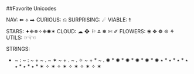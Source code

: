 ##Favorite Unicodes

NAV: ⬅ ⟡ ⮕
CURIOUS: ⎌
SURPRISING: ☄
VIABLE: ⥉

STARS: ✦❉✵✧❉✺✶
CLOUD: ☁
❖
⚐
⁂
❅
✄
✐
FLOWERS: ❀ ✥ ❁ ❊ ⚘
UTILS:
☞☟☜

STRINGS:
 + ~ : ~ : ~ + ~ . ~ ✶ ~ + . ~ . ✧ ~ + * ~ .
✺ * ✺ * ✺ * ✺ * ✺ * ✺
٭ * ٭ * ٭ * ٭ * ٭ * ٭ * ٭
✶ ✧ ✶ ✧ ✶ ✧ ✶ ✧ ✶ ✧ ✶
